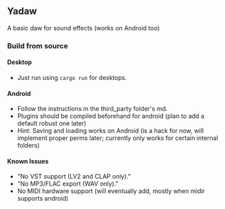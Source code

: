 ## Yadaw 

A basic daw for sound effects (works on Android too)

### Build from source
#### Desktop
- Just run using `cargo run` for desktops.
#### Android
- Follow the instructions in the third_party folder's md.
- Plugins should be compiled beforehand for android (plan to add a default robust one later)
- Hint: Saving and loading works on Android (is a hack for now, will implement proper perms later; currently only works for certain internal folders)


#### Known Issues

- "No VST support (LV2 and CLAP only)."
- "No MP3/FLAC export (WAV only)."
- No MIDI hardware support (will eventually add, mostly when midir supports android)
